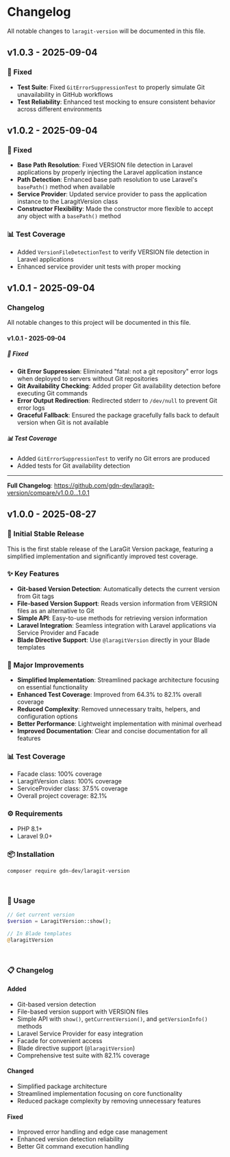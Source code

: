 # Changelog

All notable changes to `laragit-version` will be documented in this file.

## v1.0.3 - 2025-09-04

### 🐛 Fixed

- **Test Suite**: Fixed `GitErrorSuppressionTest` to properly simulate Git unavailability in GitHub workflows
- **Test Reliability**: Enhanced test mocking to ensure consistent behavior across different environments

## v1.0.2 - 2025-09-04

### 🐛 Fixed

- **Base Path Resolution**: Fixed VERSION file detection in Laravel applications by properly injecting the Laravel application instance
- **Path Detection**: Enhanced base path resolution to use Laravel's `basePath()` method when available
- **Service Provider**: Updated service provider to pass the application instance to the LaragitVersion class
- **Constructor Flexibility**: Made the constructor more flexible to accept any object with a `basePath()` method

### 📊 Test Coverage

- Added `VersionFileDetectionTest` to verify VERSION file detection in Laravel applications
- Enhanced service provider unit tests with proper mocking

## v1.0.1 - 2025-09-04

### Changelog

All notable changes to this project will be documented in this file.

#### v1.0.1 - 2025-09-04

##### 🐛 Fixed

- **Git Error Suppression**: Eliminated "fatal: not a git repository" error logs when deployed to servers without Git repositories
- **Git Availability Checking**: Added proper Git availability detection before executing Git commands
- **Error Output Redirection**: Redirected stderr to `/dev/null` to prevent Git error logs
- **Graceful Fallback**: Ensured the package gracefully falls back to default version when Git is not available

##### 📊 Test Coverage

- Added `GitErrorSuppressionTest` to verify no Git errors are produced
- Added tests for Git availability detection


---

**Full Changelog**: https://github.com/gdn-dev/laragit-version/compare/v1.0.0...1.0.1

## v1.0.0 - 2025-08-27

### 🎉 Initial Stable Release

This is the first stable release of the LaraGit Version package, featuring a simplified implementation and significantly improved test coverage.

### ✨ Key Features

- **Git-based Version Detection**: Automatically detects the current version from Git tags
- **File-based Version Support**: Reads version information from VERSION files as an alternative to Git
- **Simple API**: Easy-to-use methods for retrieving version information
- **Laravel Integration**: Seamless integration with Laravel applications via Service Provider and Facade
- **Blade Directive Support**: Use `@laragitVersion` directly in your Blade templates

### 🚀 Major Improvements

- **Simplified Implementation**: Streamlined package architecture focusing on essential functionality
- **Enhanced Test Coverage**: Improved from 64.3% to 82.1% overall coverage
- **Reduced Complexity**: Removed unnecessary traits, helpers, and configuration options
- **Better Performance**: Lightweight implementation with minimal overhead
- **Improved Documentation**: Clear and concise documentation for all features

### 📊 Test Coverage

- Facade class: 100% coverage
- LaragitVersion class: 100% coverage
- ServiceProvider class: 37.5% coverage
- Overall project coverage: 82.1%

### ⚙️ Requirements

- PHP 8.1+
- Laravel 9.0+

### 📦 Installation

```bash
composer require gdn-dev/laragit-version




```
### 📖 Usage

```php
// Get current version
$version = LaragitVersion::show();

// In Blade templates
@laragitVersion




```
### 📋 Changelog

#### Added

- Git-based version detection
- File-based version support with VERSION files
- Simple API with `show()`, `getCurrentVersion()`, and `getVersionInfo()` methods
- Laravel Service Provider for easy integration
- Facade for convenient access
- Blade directive support (`@laragitVersion`)
- Comprehensive test suite with 82.1% coverage

#### Changed

- Simplified package architecture
- Streamlined implementation focusing on core functionality
- Reduced package complexity by removing unnecessary features

#### Fixed

- Improved error handling and edge case management
- Enhanced version detection reliability
- Better Git command execution handling
